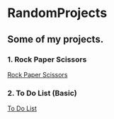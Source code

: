 # RandomProjects


## Some of my projects.

### 1. Rock Paper Scissors
[Rock Paper Scissors](https://arjunsharma-py.github.io/RandomProjects/RockPaperScissors/index.html)

### 2. To Do List (Basic)
[To Do List](https://arjunsharma-py.github.io/RandomProjects/ToDoList/index.html)
